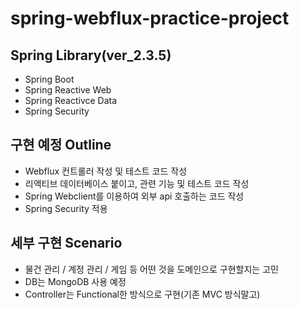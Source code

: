 # spring-webflux-practice-project

## Spring Library(ver_2.3.5)
- Spring Boot
- Spring Reactive Web
- Spring Reactivce Data
- Spring Security

## 구현 예정 Outline
- Webflux 컨트롤러 작성 및 테스트 코드 작성
- 리액티브 데이터베이스 붙이고, 관련 기능 및 테스트 코드 작성
- Spring Webclient를 이용하여 외부 api 호출하는 코드 작성
- Spring Security 적용


## 세부 구현 Scenario
- 물건 관리 / 계정 관리 / 게임 등 어떤 것을 도메인으로 구현할지는 고민
- DB는 MongoDB 사용 예정
- Controller는 Functional한 방식으로 구현(기존 MVC 방식말고)
